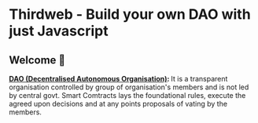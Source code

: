 # **Thirdweb - Build your own DAO with just Javascript**

## **Welcome 👋**

<b> <ins>DAO (Decentralised Autonomous Organisation)</ins>: </b>   It is a transparent organisation controlled by group of organisation's members and is not led by central govt. Smart Comtracts lays the foundational rules, execute the agreed upon decisions and at any points proposals of vating by the members.
